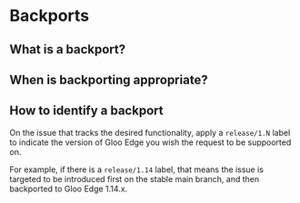 # Backports

## What is a backport?

## When is backporting appropriate?


## How to identify a backport
On the issue that tracks the desired functionality, apply a `release/1.N` label to indicate the version of Gloo Edge you wish the request to be suppoorted on.

For example, if there is a `release/1.14` label, that means the issue is targeted to be introduced first on the stable main branch, and then backported to Gloo Edge 1.14.x.
